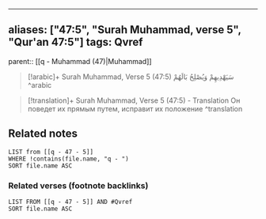 
---
aliases: ["47:5", "Surah Muhammad, verse 5", "Qur'an 47:5"]
tags: Qvref
---

parent:: [[q - Muhammad (47)|Muhammad]]

> [!arabic]+ Surah Muhammad, Verse 5 (47:5)
> <span class="quran-arabic">سَيَهْدِيهِمْ وَيُصْلِحُ بَالَهُمْ</span>
^arabic

> [!translation]+ Surah Muhammad, Verse 5 (47:5) - Translation
> Он поведет их прямым путем, исправит их положение
^translation



## Related notes
```dataview
LIST from [[q - 47 - 5]]
WHERE !contains(file.name, "q - ")
SORT file.name ASC
```

### Related verses (footnote backlinks)
```dataview
LIST FROM [[q - 47 - 5]] AND #Qvref
SORT file.name ASC
```

